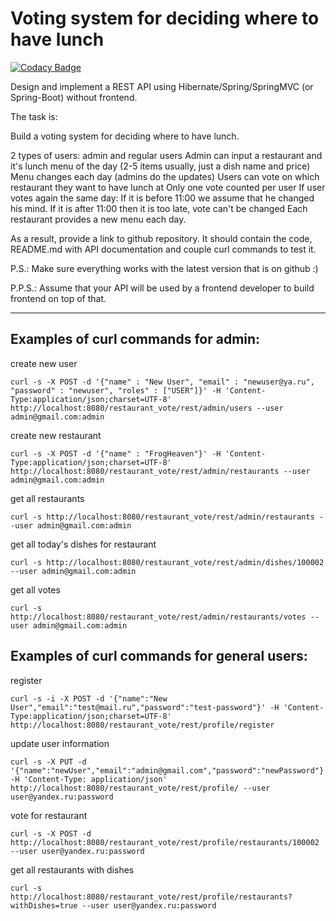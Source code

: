 Voting system for deciding where to have lunch
===============================================
[![Codacy Badge](https://api.codacy.com/project/badge/Grade/99a5b9f443e54d3f8ea54929124c1c13)](https://app.codacy.com/manual/iliketobreathe/restaurant_vote?utm_source=github.com&utm_medium=referral&utm_content=iliketobreathe/restaurant_vote&utm_campaign=Badge_Grade_Dashboard)

Design and implement a REST API using Hibernate/Spring/SpringMVC (or Spring-Boot) without frontend.

The task is:

Build a voting system for deciding where to have lunch.

2 types of users: admin and regular users
Admin can input a restaurant and it's lunch menu of the day (2-5 items usually, just a dish name and price)
Menu changes each day (admins do the updates)
Users can vote on which restaurant they want to have lunch at
Only one vote counted per user
If user votes again the same day:
If it is before 11:00 we assume that he changed his mind.
If it is after 11:00 then it is too late, vote can't be changed
Each restaurant provides a new menu each day.

As a result, provide a link to github repository. It should contain the code, README.md with API documentation and couple curl commands to test it.

P.S.: Make sure everything works with the latest version that is on github :)

P.P.S.: Assume that your API will be used by a frontend developer to build frontend on top of that.

-------------

Examples of curl commands for admin:
-----------------------------------

create new user

    curl -s -X POST -d '{"name" : "New User", "email" : "newuser@ya.ru", "password" : "newuser", "roles" : ["USER"]}' -H 'Content-Type:application/json;charset=UTF-8' http://localhost:8080/restaurant_vote/rest/admin/users --user admin@gmail.com:admin

create new restaurant

    curl -s -X POST -d '{"name" : "FrogHeaven"}' -H 'Content-Type:application/json;charset=UTF-8' http://localhost:8080/restaurant_vote/rest/admin/restaurants --user admin@gmail.com:admin

get all restaurants

    curl -s http://localhost:8080/restaurant_vote/rest/admin/restaurants --user admin@gmail.com:admin

get all today's dishes for restaurant

    curl -s http://localhost:8080/restaurant_vote/rest/admin/dishes/100002 --user admin@gmail.com:admin

get all votes

    curl -s http://localhost:8080/restaurant_vote/rest/admin/restaurants/votes --user admin@gmail.com:admin

Examples of curl commands for general users:
--------------------------------------------

register

    curl -s -i -X POST -d '{"name":"New User","email":"test@mail.ru","password":"test-password"}' -H 'Content-Type:application/json;charset=UTF-8' http://localhost:8080/restaurant_vote/rest/profile/register

update user information

    curl -s -X PUT -d '{"name":"newUser","email":"admin@gmail.com","password":"newPassword"}' -H 'Content-Type: application/json' http://localhost:8080/restaurant_vote/rest/profile/ --user user@yandex.ru:password

vote for restaurant

    curl -s -X POST -d http://localhost:8080/restaurant_vote/rest/profile/restaurants/100002 --user user@yandex.ru:password

get all restaurants with dishes

    curl -s http://localhost:8080/restaurant_vote/rest/profile/restaurants?withDishes=true --user user@yandex.ru:password


